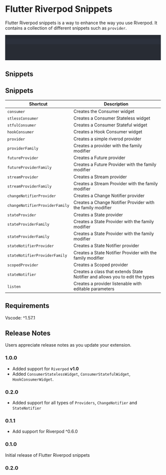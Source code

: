 # Flutter Riverpod Snippets

Flutter Riverpod snippets is a way to enhance the way you use Riverpod. It contains a collection of different
snippets such as `provider`.

![greetingProviderGif](gifs/greetingProvider.gif)

## Snippets

## Snippets

| Shortcut                       | Description                                                                  |
| ------------------------------ | ---------------------------------------------------------------------------- |
| `consumer`                     | Creates the Consumer widget                                                  |
| `stlessConsumer`               | Creates a Consumer Stateless widget                                          |
| `stfulConsumer`                | Creates a Consumer Stateful widget                                           |
| `hookConsumer`                 | Creates a Hook Consumer widget                                               |
| `provider`                     | Creates a simple riverod provider                                            |
| `providerFamily`               | Creates a provider with the family modifier                                  |
| `futureProvider`               | Creates a Future provider                                                    |
| `futureProviderFamily`         | Creates a Future Provider with the family modifier                           |
| `streamProvider`               | Creates a Stream provider                                                    |
| `streamProviderFamily`         | Creates a Stream Provider with the family modifier                           |
| `changeNotifierProvider`       | Creates a Change Notifier provider                                           |
| `changeNotifierProviderFamily` | Creates a Change Notifier Provider with the family modifier                  |
| `stateProvider`                | Creates a State provider                                                     |
| `stateProviderFamily`          | Creates a State Provider with the family modifier                            |
| `stateProviderFamily`          | Creates a State Provider with the family modifier                            |
| `stateNotifierProvider`        | Creates a State Notifier provider                                            |
| `stateNotifierProviderFamily`  | Creates a State Notifier Provider with the family modifier                   |
| `scopedProvider`               | Creates a Scoped provider                                                    |
| `stateNotifier`                | Creates a class that extends State Notifier and allows you to edit the types |
| `listen`                       | Creates a provider listenable with editable parameters                       |

## Requirements

Vscode: ^1.57.1

## Release Notes

Users appreciate release notes as you update your extension.

### 1.0.0

- Added support for `Riverpod` **v1.0**
- Added `ConsumerStatelessWidget`, `ConsumerStatefulWidget`, `HookConsumerWidget`.

### 0.2.0

- Added support for all types of `Providers`, `ChangeNotifier` and `StateNotifier`

### 0.1.1

- Add support for Riverpod ^0.6.0

### 0.1.0

Initial release of Flutter Riverpod snippets

### 0.2.0
